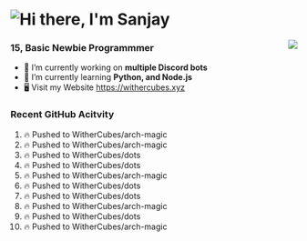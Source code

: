 <h1 align="left">
  <img src="https://raw.githubusercontent.com/WitherCubes/WitherCubes/master/header.svg" alt="Hi there, I'm Sanjay" />
</h1>

<a href="https://discord.com/users/745631160809422959">
  <img src="https://lanyard-profile-readme.vercel.app/api/745631160809422959?bg=23283d&borderRadius=15px" align="right" />
</a>

### 15, Basic Newbie Programmmer

- 🔭 I’m currently working on **multiple Discord bots**
- 🌱 I’m currently learning **Python, and Node.js**
- 🖥️ Visit my Website https://withercubes.xyz


### Recent GitHub Acitvity
<!--START_SECTION:activity-->
1. 🔥 Pushed to WitherCubes/arch-magic
2. 🔥 Pushed to WitherCubes/arch-magic
3. 🔥 Pushed to WitherCubes/dots
4. 🔥 Pushed to WitherCubes/dots
5. 🔥 Pushed to WitherCubes/arch-magic
6. 🔥 Pushed to WitherCubes/dots
7. 🔥 Pushed to WitherCubes/dots
8. 🔥 Pushed to WitherCubes/arch-magic
9. 🔥 Pushed to WitherCubes/dots
10. 🔥 Pushed to WitherCubes/arch-magic
<!--END_SECTION:activity-->